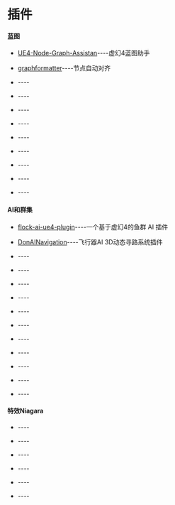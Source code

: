 # 插件
#### 蓝图

* [UE4-Node-Graph-Assistan](https://github.com/all-in-one-unreal/UE4-Node-Graph-Assistant)----虚幻4蓝图助手

* [graphformatter](https://github.com/all-in-one-unreal/graphformatter)----节点自动对齐

* []()----

* []()----

* []()----

* []()----

* []()----

* []()----

* []()----

* []()----

* []()----

#### AI和群集

* [flock-ai-ue4-plugin](https://github.com/all-in-one-unreal/flock-ai-ue4-plugin)----一个基于虚幻4的鱼群 AI 插件

* [DonAINavigation](https://github.com/all-in-one-unreal/DonAINavigation)----飞行器AI 3D动态寻路系统插件

* []()----

* []()----

* []()----

* []()----

* []()----

* []()----

* []()----

* []()----

* []()----

* []()----

* []()----

#### 特效Niagara

* []()----

* []()----

* []()----

* []()----

* []()----

* []()----
